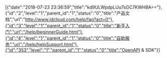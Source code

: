 [{"date":"2018-07-23 23:36:59","title":"kd9ULWpdpLUu7sGC7KWH8A=="},{"id":"2","level":"1","parent_id":"1","status":"0","title":"产品文档","url":"http://www.jdcloud.com/help/faq?act=0"},{"id":"3","level":"1","parent_id":"1","status":"0","title":"新手入门","url":"/help/beginnerGuide.html"},{"id":"4","level":"1","parent_id":"1","status":"0","title":"自助服务","url":"/help/helpSupport.html"},{"id":"353","level":"1","parent_id":"1","status":"0","title":"OpenAPI & SDK"}]